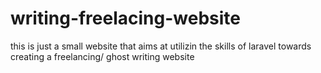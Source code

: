 # writing-freelacing-website
this is just a small website that aims at utilizin the skills of laravel towards creating a freelancing/ ghost writing website
